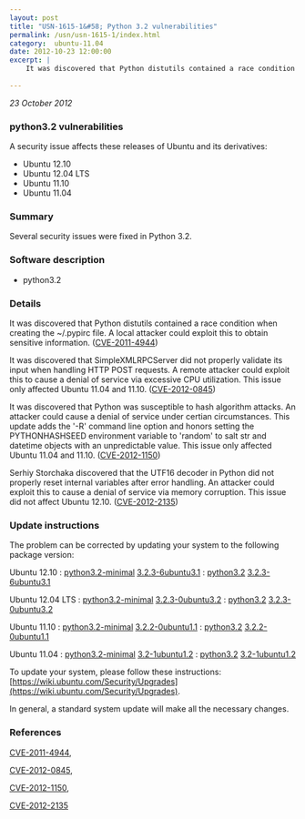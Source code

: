 ```yaml
---
layout: post
title: "USN-1615-1&#58; Python 3.2 vulnerabilities"
permalink: /usn/usn-1615-1/index.html
category:  ubuntu-11.04
date: 2012-10-23 12:00:00
excerpt: |
    It was discovered that Python distutils contained a race condition when creating the ~/.pypirc file. A local attacker could exploit this to obtain sensitive information. ([CVE-2011-4944](http://people.ubuntu.com/~ubuntu-security/cve/CVE-2011-4944))
    
--- 
```

 
 

*23 October 2012*

### python3.2 vulnerabilities

A security issue affects these releases of Ubuntu and its derivatives:

* Ubuntu 12.10
* Ubuntu 12.04 LTS
* Ubuntu 11.10
* Ubuntu 11.04

### Summary

Several security issues were fixed in Python 3.2. 

### Software description

* python3.2 

### Details

It was discovered that Python distutils contained a race condition when creating the ~/.pypirc file. A local attacker could exploit this to obtain sensitive information. ([CVE-2011-4944](http://people.ubuntu.com/~ubuntu-security/cve/CVE-2011-4944))

It was discovered that SimpleXMLRPCServer did not properly validate its input when handling HTTP POST requests. A remote attacker could exploit this to cause a denial of service via excessive CPU utilization. This issue only affected Ubuntu 11.04 and 11.10. ([CVE-2012-0845](http://people.ubuntu.com/~ubuntu-security/cve/CVE-2012-0845))

It was discovered that Python was susceptible to hash algorithm attacks. An attacker could cause a denial of service under certian circumstances. This update adds the &#39;-R&#39; command line option and honors setting the PYTHONHASHSEED environment variable to &#39;random&#39; to salt str and datetime objects with an unpredictable value. This issue only affected Ubuntu 11.04 and 11.10. ([CVE-2012-1150](http://people.ubuntu.com/~ubuntu-security/cve/CVE-2012-1150))

Serhiy Storchaka discovered that the UTF16 decoder in Python did not properly reset internal variables after error handling. An attacker could exploit this to cause a denial of service via memory corruption. This issue did not affect Ubuntu 12.10. ([CVE-2012-2135](http://people.ubuntu.com/~ubuntu-security/cve/CVE-2012-2135)) 

### Update instructions

The problem can be corrected by updating your system to the following package version:

Ubuntu 12.10
 : [python3.2-minimal](https://launchpad.net/ubuntu/+source/python3.2) <span> [3.2.3-6ubuntu3.1](https://launchpad.net/ubuntu/+source/python3.2/3.2.3-6ubuntu3.1) </span> 
 : [python3.2](https://launchpad.net/ubuntu/+source/python3.2) <span> [3.2.3-6ubuntu3.1](https://launchpad.net/ubuntu/+source/python3.2/3.2.3-6ubuntu3.1) </span> 

Ubuntu 12.04 LTS
 : [python3.2-minimal](https://launchpad.net/ubuntu/+source/python3.2) <span> [3.2.3-0ubuntu3.2](https://launchpad.net/ubuntu/+source/python3.2/3.2.3-0ubuntu3.2) </span> 
 : [python3.2](https://launchpad.net/ubuntu/+source/python3.2) <span> [3.2.3-0ubuntu3.2](https://launchpad.net/ubuntu/+source/python3.2/3.2.3-0ubuntu3.2) </span> 

Ubuntu 11.10
 : [python3.2-minimal](https://launchpad.net/ubuntu/+source/python3.2) <span> [3.2.2-0ubuntu1.1](https://launchpad.net/ubuntu/+source/python3.2/3.2.2-0ubuntu1.1) </span> 
 : [python3.2](https://launchpad.net/ubuntu/+source/python3.2) <span> [3.2.2-0ubuntu1.1](https://launchpad.net/ubuntu/+source/python3.2/3.2.2-0ubuntu1.1) </span> 

Ubuntu 11.04
 : [python3.2-minimal](https://launchpad.net/ubuntu/+source/python3.2) <span> [3.2-1ubuntu1.2](https://launchpad.net/ubuntu/+source/python3.2/3.2-1ubuntu1.2) </span> 
 : [python3.2](https://launchpad.net/ubuntu/+source/python3.2) <span> [3.2-1ubuntu1.2](https://launchpad.net/ubuntu/+source/python3.2/3.2-1ubuntu1.2) </span> 

To update your system, please follow these instructions: [https://wiki.ubuntu.com/Security/Upgrades](https://wiki.ubuntu.com/Security/Upgrades).

In general, a standard system update will make all the necessary changes. 

### References

 
 [CVE-2011-4944](http://people.ubuntu.com/~ubuntu-security/cve/CVE-2011-4944), 

 [CVE-2012-0845](http://people.ubuntu.com/~ubuntu-security/cve/CVE-2012-0845), 

 [CVE-2012-1150](http://people.ubuntu.com/~ubuntu-security/cve/CVE-2012-1150), 

 [CVE-2012-2135](http://people.ubuntu.com/~ubuntu-security/cve/CVE-2012-2135)
 

